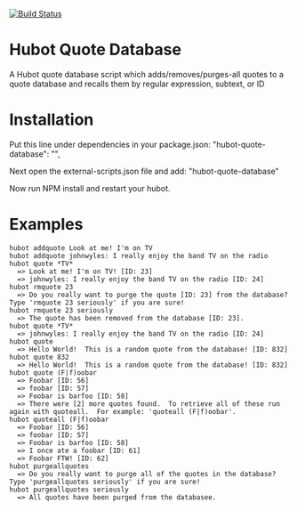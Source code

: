 [![Build Status](https://travis-ci.org/johnwyles/hubot-quote-database.png)](https://travis-ci.org/johnwyles/hubot-quote-database)

# Hubot Quote Database
A Hubot quote database script which adds/removes/purges-all quotes to a quote database and recalls them by regular expression, subtext, or ID


# Installation
Put this line under dependencies in your package.json:
    "hubot-quote-database": "",

Next open the external-scripts.json file and add:
    "hubot-quote-database"

Now run NPM install and restart your hubot.


# Examples
    hubot addquote Look at me! I'm on TV
    hubot addquote johnwyles: I really enjoy the band TV on the radio
    hubot quote *TV*
      => Look at me! I'm on TV! [ID: 23]
      => johnwyles: I really enjoy the band TV on the radio [ID: 24]
    hubot rmquote 23
      => Do you really want to purge the quote [ID: 23] from the database?  Type 'rmquote 23 seriously' if you are sure!
    hubot rmquote 23 seriously
      => The quote has been removed from the database [ID: 23].
    hubot quote *TV*
      => johnwyles: I really enjoy the band TV on the radio [ID: 24]
    hubot quote
      => Hello World!  This is a random quote from the database! [ID: 832]
    hubot quote 832
      => Hello World!  This is a random quote from the database! [ID: 832]
    hubot quote (F|f)oobar
      => Foobar [ID: 56]
      => foobar [ID: 57]
      => Foobar is barfoo [ID: 58]
      => There were [2] more quotes found.  To retrieve all of these run again with quoteall.  For example: 'quoteall (F|f)oobar'.
    hubot quoteall (F|f)oobar
      => Foobar [ID: 56]
      => foobar [ID: 57]
      => Foobar is barfoo [ID: 58]
      => I once ate a foobar [ID: 61]
      => Foobar FTW! [ID: 62]
    hubot purgeallquotes
      => Do you really want to purge all of the quotes in the database?  Type 'purgeallquotes seriously' if you are sure!
    hubot purgeallquotes seriously
      => All quotes have been purged from the databasee.
